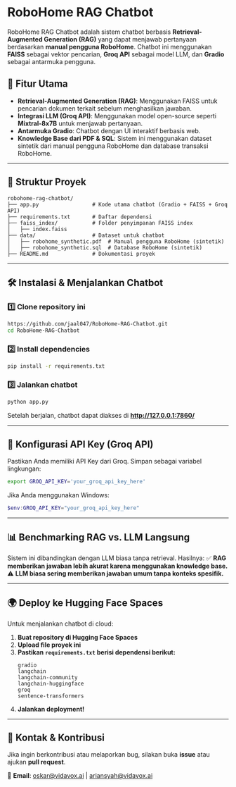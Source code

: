 # RoboHome RAG Chatbot

RoboHome RAG Chatbot adalah sistem chatbot berbasis **Retrieval-Augmented Generation (RAG)** yang dapat menjawab pertanyaan berdasarkan **manual pengguna RoboHome**. Chatbot ini menggunakan **FAISS** sebagai vektor pencarian, **Groq API** sebagai model LLM, dan **Gradio** sebagai antarmuka pengguna.

## 🚀 Fitur Utama
- **Retrieval-Augmented Generation (RAG)**: Menggunakan FAISS untuk pencarian dokumen terkait sebelum menghasilkan jawaban.
- **Integrasi LLM (Groq API)**: Menggunakan model open-source seperti **Mixtral-8x7B** untuk menjawab pertanyaan.
- **Antarmuka Gradio**: Chatbot dengan UI interaktif berbasis web.
- **Knowledge Base dari PDF & SQL**: Sistem ini menggunakan dataset sintetik dari manual pengguna RoboHome dan database transaksi RoboHome.

---

## 📂 Struktur Proyek
```
robohome-rag-chatbot/
├── app.py                 # Kode utama chatbot (Gradio + FAISS + Groq API)
├── requirements.txt       # Daftar dependensi
├── faiss_index/           # Folder penyimpanan FAISS index
│   ├── index.faiss
├── data/                  # Dataset untuk chatbot
│   ├── robohome_synthetic.pdf  # Manual pengguna RoboHome (sintetik)
│   ├── robohome_synthetic.sql  # Database RoboHome (sintetik)
├── README.md              # Dokumentasi proyek
```

---

## 🛠 Instalasi & Menjalankan Chatbot

### 1️⃣ **Clone repository ini**
```bash
https://github.com/jaal047/RoboHome-RAG-Chatbot.git
cd RoboHome-RAG-Chatbot
```

### 2️⃣ **Install dependencies**
```bash
pip install -r requirements.txt
```

### 3️⃣ **Jalankan chatbot**
```bash
python app.py
```
Setelah berjalan, chatbot dapat diakses di **http://127.0.0.1:7860/**

---

## 🔑 **Konfigurasi API Key (Groq API)**
Pastikan Anda memiliki API Key dari Groq. Simpan sebagai variabel lingkungan:
```bash
export GROQ_API_KEY='your_groq_api_key_here'
```

Jika Anda menggunakan Windows:
```powershell
$env:GROQ_API_KEY="your_groq_api_key_here"
```

---

## 📊 **Benchmarking RAG vs. LLM Langsung**
Sistem ini dibandingkan dengan LLM biasa tanpa retrieval. Hasilnya:
✅ **RAG memberikan jawaban lebih akurat karena menggunakan knowledge base.**
⚠️ **LLM biasa sering memberikan jawaban umum tanpa konteks spesifik.**

---

## 🌍 **Deploy ke Hugging Face Spaces**
Untuk menjalankan chatbot di cloud:
1. **Buat repository di Hugging Face Spaces**
2. **Upload file proyek ini**
3. **Pastikan `requirements.txt` berisi dependensi berikut:**
   ```
   gradio
   langchain
   langchain-community
   langchain-huggingface
   groq
   sentence-transformers
   ```
4. **Jalankan deployment!**

---

## 📩 **Kontak & Kontribusi**
Jika ingin berkontribusi atau melaporkan bug, silakan buka **issue** atau ajukan **pull request**.

📧 **Email**: oskar@vidavox.ai | ariansyah@vidavox.ai

